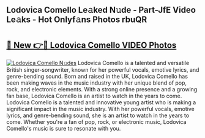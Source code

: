 ## Lodovica Comello Le𝚊ked N𝚞de - Part-JfE Video Le𝚊ks - Hot Onlyf𝚊ns Photos rbuQR

# <h2><a href="http://ab38178.deff.icu/?id=Lodovica+Comello">🔗 New 👉🔴 Lodovica Comello VIDEO Photos</a></h2>

[![Lodovica Comello N𝚞des](https://i.imgur.com/rIISA9y.gif)](http://ab38178.deff.icu/?id=Lodovica+Comello)
Lodovica Comello is a talented and versatile British singer-songwriter, known for her powerful vocals, emotive lyrics, and genre-bending sound. Born and raised in the UK, Lodovica Comello has been making waves in the music industry with her unique blend of pop, rock, and electronic elements. With a strong online presence and a growing fan base, Lodovica Comello is an artist to watch in the years to come. Lodovica Comello is a talented and innovative young artist who is making a significant impact in the music industry. With her powerful vocals, emotive lyrics, and genre-bending sound, she is an artist to watch in the years to come. Whether you're a fan of pop, rock, or electronic music, Lodovica Comello's music is sure to resonate with you.
